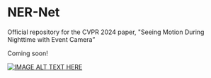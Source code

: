 # NER-Net
Official repository for the CVPR 2024 paper, "Seeing Motion During Nighttime with Event Camera”

Coming soon!

[![IMAGE ALT TEXT HERE](https://img.youtube.com/vi/zpfTLCF1Kw4/1.jpg)](https://www.youtube.com/watch?v=zpfTLCF1Kw4)
